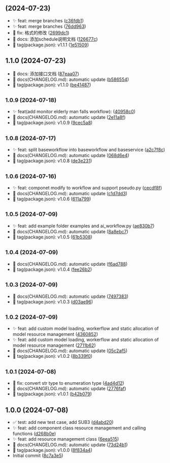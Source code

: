 ##  (2024-07-23)

* ✨ feat: merge branches ([c36fdb1](https://github.com/BrainMatrix/Glia/commit/c36fdb1))
* ✨ feat: merge branches ([76dd963](https://github.com/BrainMatrix/Glia/commit/76dd963))
* 🐛 fix: 格式的修改 ([2699dc1](https://github.com/BrainMatrix/Glia/commit/2699dc1))
* 📝 docs: 添加schedule说明文档 ([126677c](https://github.com/BrainMatrix/Glia/commit/126677c))
* 🔖 tag(package.json): v1.1.1 ([1e51509](https://github.com/BrainMatrix/Glia/commit/1e51509))



## 1.1.0 (2024-07-23)

* 📝 docs: 添加接口文档 ([87eaa07](https://github.com/BrainMatrix/Glia/commit/87eaa07))
* 📝 docs(CHANGELOG.md): automatic update ([b586554](https://github.com/BrainMatrix/Glia/commit/b586554))
* 🔖 tag(package.json): v1.1.0 ([be41487](https://github.com/BrainMatrix/Glia/commit/be41487))



## <small>1.0.9 (2024-07-18)</small>

* ✨ feat(add monitor elderly man falls workflow): ([40958c0](https://github.com/BrainMatrix/Glia/commit/40958c0))
* 📝 docs(CHANGELOG.md): automatic update ([2e11a8f](https://github.com/BrainMatrix/Glia/commit/2e11a8f))
* 🔖 tag(package.json): v1.0.9 ([9cec5a8](https://github.com/BrainMatrix/Glia/commit/9cec5a8))



## <small>1.0.8 (2024-07-17)</small>

* ✨ feat: split baseworkflow into baseworkflow and baseservice ([a2c7f8c](https://github.com/BrainMatrix/Glia/commit/a2c7f8c))
* 📝 docs(CHANGELOG.md): automatic update ([068d6e4](https://github.com/BrainMatrix/Glia/commit/068d6e4))
* 🔖 tag(package.json): v1.0.8 ([de3e231](https://github.com/BrainMatrix/Glia/commit/de3e231))



## <small>1.0.6 (2024-07-16)</small>

* ✨ feat: componet modify to workflow and support pseudo.py ([cecdf8f](https://github.com/BrainMatrix/Glia/commit/cecdf8f))
* 📝 docs(CHANGELOG.md): automatic update ([c1d7dd3](https://github.com/BrainMatrix/Glia/commit/c1d7dd3))
* 🔖 tag(package.json): v1.0.6 ([611a799](https://github.com/BrainMatrix/Glia/commit/611a799))



## <small>1.0.5 (2024-07-09)</small>

* ✨ feat: add example folder examples and ai_workflow.py ([ae830b7](https://github.com/BrainMatrix/Glia/commit/ae830b7))
* 📝 docs(CHANGELOG.md): automatic update ([8a8ebc7](https://github.com/BrainMatrix/Glia/commit/8a8ebc7))
* 🔖 tag(package.json): v1.0.5 ([61b5308](https://github.com/BrainMatrix/Glia/commit/61b5308))



## <small>1.0.4 (2024-07-09)</small>

* 📝 docs(CHANGELOG.md): automatic update ([f6ad788](https://github.com/BrainMatrix/Glia/commit/f6ad788))
* 🔖 tag(package.json): v1.0.4 ([fee26b2](https://github.com/BrainMatrix/Glia/commit/fee26b2))



## <small>1.0.3 (2024-07-09)</small>

* 📝 docs(CHANGELOG.md): automatic update ([7497383](https://github.com/BrainMatrix/Glia/commit/7497383))
* 🔖 tag(package.json): v1.0.3 ([d03ae96](https://github.com/BrainMatrix/Glia/commit/d03ae96))



## <small>1.0.2 (2024-07-09)</small>

* ✨ feat: add custom model loading, workerflow and static allocation of model resource management ([4360852](https://github.com/BrainMatrix/Glia/commit/4360852))
* ✨ feat: add custom model loading, workerflow and static allocation of model resource management ([2711b62](https://github.com/BrainMatrix/Glia/commit/2711b62))
* 📝 docs(CHANGELOG.md): automatic update ([05c2af5](https://github.com/BrainMatrix/Glia/commit/05c2af5))
* 🔖 tag(package.json): v1.0.2 ([8b339f0](https://github.com/BrainMatrix/Glia/commit/8b339f0))



## <small>1.0.1 (2024-07-08)</small>

* 🐛 fix: convert str type to enumeration type ([4ad4d12](https://github.com/BrainMatrix/Glia/commit/4ad4d12))
* 📝 docs(CHANGELOG.md): automatic update ([2776faf](https://github.com/BrainMatrix/Glia/commit/2776faf))
* 🔖 tag(package.json): v1.0.1 ([b42b079](https://github.com/BrainMatrix/Glia/commit/b42b079))



## 1.0.0 (2024-07-08)

* ✅ test: add new test case, add SUB3 ([d4abd20](https://github.com/BrainMatrix/Glia/commit/d4abd20))
* ✨ feat: add component class resource management and calling functions ([d268b0e](https://github.com/BrainMatrix/Glia/commit/d268b0e))
* ✨ feat: add resource management class ([6eea515](https://github.com/BrainMatrix/Glia/commit/6eea515))
* 📝 docs(CHANGELOG.md): automatic update ([73d24b1](https://github.com/BrainMatrix/Glia/commit/73d24b1))
* 🔖 tag(package.json): v1.0.0 ([8f834a4](https://github.com/BrainMatrix/Glia/commit/8f834a4))
* Initial commit ([8c7a3e5](https://github.com/BrainMatrix/Glia/commit/8c7a3e5))




